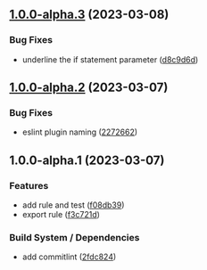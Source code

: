 ## [1.0.0-alpha.3](https://github.com/alarm109/eslint-plugin-no-direct-array-evaluation/compare/v1.0.0-alpha.2...v1.0.0-alpha.3) (2023-03-08)


### Bug Fixes

* underline the if statement parameter ([d8c9d6d](https://github.com/alarm109/eslint-plugin-no-direct-array-evaluation/commit/d8c9d6d5b6585f6082a4b6298fd3aa8f762ba12b))

## [1.0.0-alpha.2](https://github.com/alarm109/eslint-plugin-no-direct-array-evaluation/compare/v1.0.0-alpha.1...v1.0.0-alpha.2) (2023-03-07)


### Bug Fixes

* eslint plugin naming ([2272662](https://github.com/alarm109/eslint-plugin-no-direct-array-evaluation/commit/2272662bbe7cbfbf245c2c9d55c9d2844cb60242))

## 1.0.0-alpha.1 (2023-03-07)


### Features

* add rule and test ([f08db39](https://github.com/alarm109/eslint-no-direct-array-evaluation/commit/f08db39aa3bb6fbae517b52710725de1f48ced45))
* export rule ([f3c721d](https://github.com/alarm109/eslint-no-direct-array-evaluation/commit/f3c721d0cedf42b107e3fd38f2e9ed1133b5742c))


### Build System / Dependencies

* add commitlint ([2fdc824](https://github.com/alarm109/eslint-no-direct-array-evaluation/commit/2fdc824cf4c20f2302d3d715785cb7ae704812d5))
